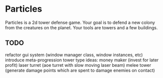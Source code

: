 # Particles
Particles is a 2d tower defense game. Your goal is to defend a new colony from the creatures on the planet.
Your tools are towers and a few buildings.
## TODO
refactor gui system (window manager class, window instances, etc)
introduce meta-progression
tower type ideas:
money maker (invest for later profit)
laser turret (aoe turret with slow moving laser beam)
melee tower (generate damage points which are spent to damage enemies on contact)
